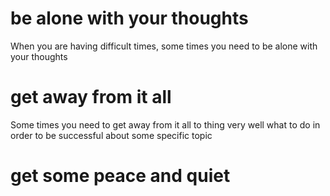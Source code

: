 # be alone with your thoughts

When you are having difficult times, some times you need to be alone with your thoughts

# get away from it all

Some times you need to get away from it all to thing very well what to do in order to be successful about some specific topic

# get some peace and quiet 